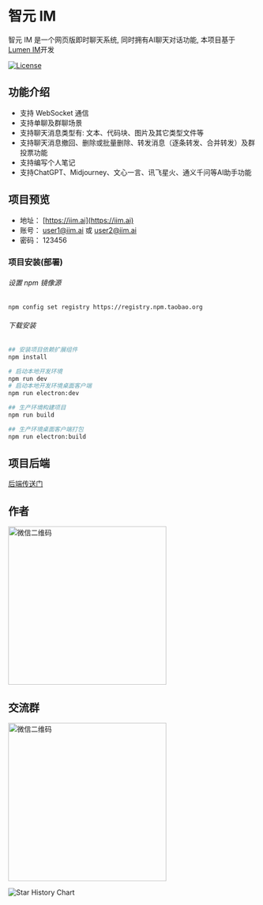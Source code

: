 # 智元 IM

智元 IM 是一个网页版即时聊天系统, 同时拥有AI聊天对话功能, 本项目基于[Lumen IM](https://github.com/gzydong/LumenIM)开发


[![License](https://img.shields.io/static/v1?label=license&message=MIT&color=green)](https://github.com/iimeta/iim-client)

## 功能介绍
- 支持 WebSocket 通信
- 支持单聊及群聊场景
- 支持聊天消息类型有: 文本、代码块、图片及其它类型文件等
- 支持聊天消息撤回、删除或批量删除、转发消息（逐条转发、合并转发）及群投票功能
- 支持编写个人笔记
- 支持ChatGPT、Midjourney、文心一言、讯飞星火、通义千问等AI助手功能

## 项目预览

- 地址： [https://iim.ai](https://iim.ai)
- 账号： user1@iim.ai 或 user2@iim.ai
- 密码： 123456

### 项目安装(部署)

###### 设置 npm 镜像源
```language
npm config set registry https://registry.npm.taobao.org
```

###### 下载安装
```bash
## 安装项目依赖扩展组件
npm install

# 启动本地开发环境
npm run dev
# 启动本地开发环境桌面客户端
npm run electron:dev

## 生产环境构建项目
npm run build

## 生产环境桌面客户端打包
npm run electron:build
```


## 项目后端
[后端传送门](https://github.com/iimeta/iim-client)

## 作者
 <img src="https://raw.githubusercontent.com/iimeta/iim-client/main/resource/images/Author.png" width="320" alt="微信二维码"/>

 ## 交流群
 <img src="https://raw.githubusercontent.com/iimeta/iim-client/main/resource/images/WeChatGroup.jpg" width="320" alt="微信二维码"/>

![Star History Chart](https://api.star-history.com/svg?repos=iimeta/iim-web&type=Date)
